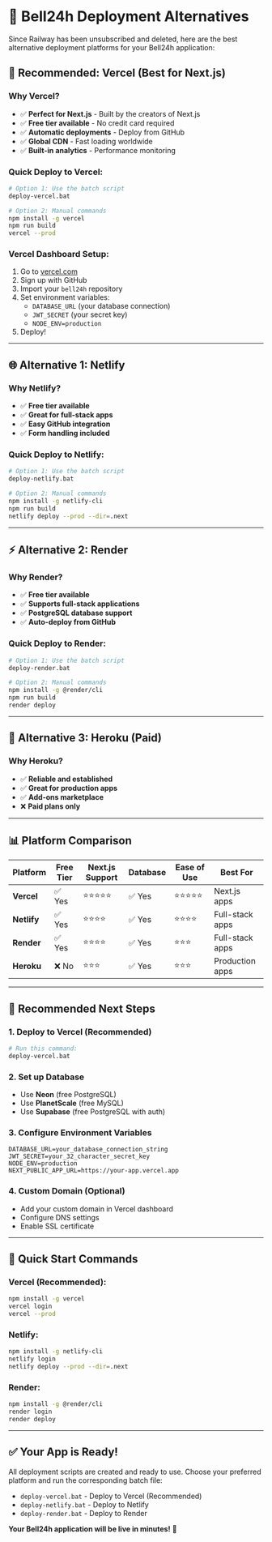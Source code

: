 # 🚀 Bell24h Deployment Alternatives

Since Railway has been unsubscribed and deleted, here are the best alternative deployment platforms for your Bell24h application:

## 🎯 **Recommended: Vercel (Best for Next.js)**

### **Why Vercel?**
- ✅ **Perfect for Next.js** - Built by the creators of Next.js
- ✅ **Free tier available** - No credit card required
- ✅ **Automatic deployments** - Deploy from GitHub
- ✅ **Global CDN** - Fast loading worldwide
- ✅ **Built-in analytics** - Performance monitoring

### **Quick Deploy to Vercel:**
```bash
# Option 1: Use the batch script
deploy-vercel.bat

# Option 2: Manual commands
npm install -g vercel
npm run build
vercel --prod
```

### **Vercel Dashboard Setup:**
1. Go to [vercel.com](https://vercel.com)
2. Sign up with GitHub
3. Import your `bell24h` repository
4. Set environment variables:
   - `DATABASE_URL` (your database connection)
   - `JWT_SECRET` (your secret key)
   - `NODE_ENV=production`
5. Deploy!

---

## 🌐 **Alternative 1: Netlify**

### **Why Netlify?**
- ✅ **Free tier available**
- ✅ **Great for full-stack apps**
- ✅ **Easy GitHub integration**
- ✅ **Form handling included**

### **Quick Deploy to Netlify:**
```bash
# Option 1: Use the batch script
deploy-netlify.bat

# Option 2: Manual commands
npm install -g netlify-cli
npm run build
netlify deploy --prod --dir=.next
```

---

## ⚡ **Alternative 2: Render**

### **Why Render?**
- ✅ **Free tier available**
- ✅ **Supports full-stack applications**
- ✅ **PostgreSQL database support**
- ✅ **Auto-deploy from GitHub**

### **Quick Deploy to Render:**
```bash
# Option 1: Use the batch script
deploy-render.bat

# Option 2: Manual commands
npm install -g @render/cli
npm run build
render deploy
```

---

## 🏢 **Alternative 3: Heroku (Paid)**

### **Why Heroku?**
- ✅ **Reliable and established**
- ✅ **Great for production apps**
- ✅ **Add-ons marketplace**
- ❌ **Paid plans only**

---

## 📊 **Platform Comparison**

| Platform | Free Tier | Next.js Support | Database | Ease of Use | Best For |
|----------|-----------|-----------------|----------|-------------|----------|
| **Vercel** | ✅ Yes | ⭐⭐⭐⭐⭐ | ✅ Yes | ⭐⭐⭐⭐⭐ | Next.js apps |
| **Netlify** | ✅ Yes | ⭐⭐⭐⭐ | ✅ Yes | ⭐⭐⭐⭐ | Full-stack apps |
| **Render** | ✅ Yes | ⭐⭐⭐⭐ | ✅ Yes | ⭐⭐⭐ | Full-stack apps |
| **Heroku** | ❌ No | ⭐⭐⭐ | ✅ Yes | ⭐⭐⭐ | Production apps |

---

## 🎯 **Recommended Next Steps**

### **1. Deploy to Vercel (Recommended)**
```bash
# Run this command:
deploy-vercel.bat
```

### **2. Set up Database**
- Use **Neon** (free PostgreSQL)
- Use **PlanetScale** (free MySQL)
- Use **Supabase** (free PostgreSQL with auth)

### **3. Configure Environment Variables**
```env
DATABASE_URL=your_database_connection_string
JWT_SECRET=your_32_character_secret_key
NODE_ENV=production
NEXT_PUBLIC_APP_URL=https://your-app.vercel.app
```

### **4. Custom Domain (Optional)**
- Add your custom domain in Vercel dashboard
- Configure DNS settings
- Enable SSL certificate

---

## 🚀 **Quick Start Commands**

### **Vercel (Recommended):**
```bash
npm install -g vercel
vercel login
vercel --prod
```

### **Netlify:**
```bash
npm install -g netlify-cli
netlify login
netlify deploy --prod --dir=.next
```

### **Render:**
```bash
npm install -g @render/cli
render login
render deploy
```

---

## ✅ **Your App is Ready!**

All deployment scripts are created and ready to use. Choose your preferred platform and run the corresponding batch file:

- `deploy-vercel.bat` - Deploy to Vercel (Recommended)
- `deploy-netlify.bat` - Deploy to Netlify
- `deploy-render.bat` - Deploy to Render

**Your Bell24h application will be live in minutes!** 🎉
